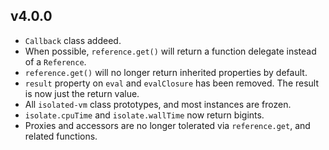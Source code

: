 ## v4.0.0
- `Callback` class addeed.
- When possible, `reference.get()` will return a function delegate instead of a `Reference`.
- `reference.get()` will no longer return inherited properties by default.
- `result` property on `eval` and `evalClosure` has been removed. The result is now just the return
value.
- All `isolated-vm` class prototypes, and most instances are frozen.
- `isolate.cpuTime` and `isolate.wallTime` now return bigints.
- Proxies and accessors are no longer tolerated via `reference.get`, and related functions.
